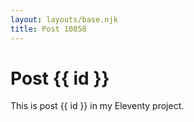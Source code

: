 ```yaml
---
layout: layouts/base.njk
title: Post 10858
---
```


# Post {{ id }}

This is post {{ id }} in my Eleventy project.
